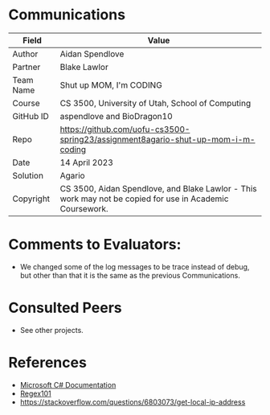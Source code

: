 # Communications

| Field     | Value                                                        |
| --------- | ------------------------------------------------------------ |
| Author    | Aidan Spendlove                                              |
| Partner   | Blake Lawlor                                                 |
| Team Name | Shut up MOM, I'm CODING                                      |
| Course    | CS 3500, University of Utah, School of Computing             |
| GitHub ID | aspendlove and BioDragon10                                   |
| Repo      | https://github.com/uofu-cs3500-spring23/assignment8agario-shut-up-mom-i-m-coding |
| Date      | 14 April 2023                                                |
| Solution  | Agario                                                       |
| Copyright | CS 3500, Aidan Spendlove, and Blake Lawlor - This work may not be copied for use in Academic Coursework. |

# Comments to Evaluators:

- We changed some of the log messages to be trace instead of debug, but other than that it is
the same as the previous Communications.

# Consulted Peers

- See other projects.

# References

- [Microsoft C# Documentation](https://learn.microsoft.com/en-us/dotnet/csharp/)
- [Regex101](https://regex101.com/)
-  https://stackoverflow.com/questions/6803073/get-local-ip-address
